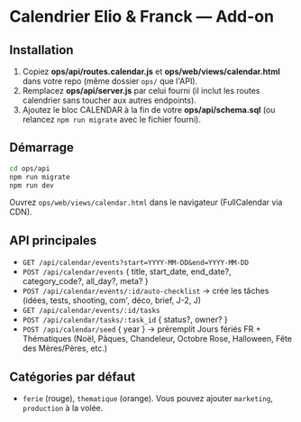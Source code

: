 # Calendrier Elio & Franck — Add-on

## Installation
1) Copiez **ops/api/routes.calendar.js** et **ops/web/views/calendar.html** dans votre repo (même dossier `ops/` que l'API).
2) Remplacez **ops/api/server.js** par celui fourni (il inclut les routes calendrier sans toucher aux autres endpoints).
3) Ajoutez le bloc CALENDAR à la fin de votre **ops/api/schema.sql** (ou relancez `npm run migrate` avec le fichier fourni).

## Démarrage
```bash
cd ops/api
npm run migrate
npm run dev
```

Ouvrez `ops/web/views/calendar.html` dans le navigateur (FullCalendar via CDN).

## API principales
- `GET /api/calendar/events?start=YYYY-MM-DD&end=YYYY-MM-DD`
- `POST /api/calendar/events` { title, start_date, end_date?, category_code?, all_day?, meta? }
- `POST /api/calendar/events/:id/auto-checklist` → crée les tâches (idées, tests, shooting, com', déco, brief, J-2, J)
- `GET /api/calendar/events/:id/tasks`
- `POST /api/calendar/tasks/:task_id` { status?, owner? }
- `POST /api/calendar/seed` { year } → préremplit Jours fériés FR + Thématiques (Noël, Pâques, Chandeleur, Octobre Rose, Halloween, Fête des Mères/Pères, etc.)

## Catégories par défaut
- `ferie` (rouge), `thematique` (orange). Vous pouvez ajouter `marketing`, `production` à la volée.
